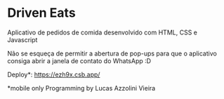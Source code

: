 # Driven Eats

Aplicativo de pedidos de comida desenvolvido com HTML, CSS e Javascript

Não se esqueça de permitir a abertura de pop-ups para que o aplicativo consiga abrir a janela de contato do WhatsApp :D

Deploy*: https://ezh9x.csb.app/

*mobile only
Programming by Lucas Azzolini Vieira
